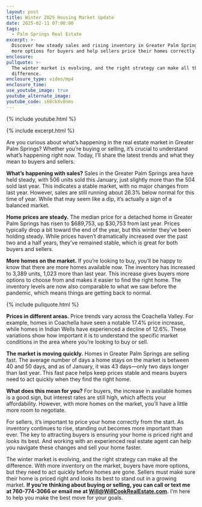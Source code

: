 ```yaml
---
layout: post
title: Winter 2025 Housing Market Update
date: 2025-02-11 07:00:00
tags:
  - Palm Springs Real Estate
excerpt: >-
  Discover how steady sales and rising inventory in Greater Palm Springs create
  more options for buyers and help sellers price their homes correctly.
enclosure:
pullquote: >-
  The winter market is evolving, and the right strategy can make all the
  difference.
enclosure_type: video/mp4
enclosure_time:
use_youtube_image: true
youtube_alternate_image:
youtube_code: i68cbXv8nms
---
```

{% include youtube.html %}

{% include excerpt.html %}

Are you curious about what’s happening in the real estate market in Greater Palm Springs? Whether you’re buying or selling, it’s crucial to understand what’s happening right now. Today, I’ll share the latest trends and what they mean to buyers and sellers.

**What’s happening with sales?** Sales in the Greater Palm Springs area have held steady, with 506 units sold this January, just slightly more than the 504 sold last year. This indicates a stable market, with no major changes from last year. However, sales are still running about 26.3% below normal for this time of year. While that may seem like a dip, it’s actually a sign of a balanced market.

**Home prices are steady.** The median price for a detached home in Greater Palm Springs has risen to $689,753, up $30,753 from last year. Prices typically drop a bit toward the end of the year, but this winter they’ve been holding steady. While prices haven’t dramatically increased over the past two and a half years, they’ve remained stable, which is great for both buyers and sellers.

**More homes on the market.** If you’re looking to buy, you’ll be happy to know that there are more homes available now. The inventory has increased to 3,389 units, 1,023 more than last year. This increase gives buyers more options to choose from and makes it easier to find the right home. The inventory levels are now also comparable to what we saw before the pandemic, which means things are getting back to normal.

{% include pullquote.html %}

**Prices in different areas.** Price trends vary across the Coachella Valley. For example, homes in Coachella have seen a notable 17.4% price increase, while homes in Indian Wells have experienced a decline of 12.6%. These variations show how important it is to understand the specific market conditions in the area where you’re looking to buy or sell.

**The market is moving quickly.** Homes in Greater Palm Springs are selling fast. The average number of days a home stays on the market is between 40 and 50 days, and as of January, it was 43 days—only two days longer than last year. This fast pace helps keep prices stable and means buyers need to act quickly when they find the right home.

**What does this mean for you?** For buyers, the increase in available homes is a good sign, but interest rates are still high, which affects your affordability. However, with more homes on the market, you’ll have a little more room to negotiate.

For sellers, it’s important to price your home correctly from the start. As inventory continues to rise, standing out becomes more important than ever. The key to attracting buyers is ensuring your home is priced right and looks its best. And working with an experienced real estate agent can help you navigate these changes and sell your home faster.

The winter market is evolving, and the right strategy can make all the difference. With more inventory on the market, buyers have more options, but they need to act quickly before homes are gone. Sellers must make sure their home is priced right and looks its best to stand out in a growing market. **If you’re thinking about buying or selling, you can call or text me at 760-774-3066 or email me at Will@WillCookRealEstate.com.** I’m here to help you make the best move for your goals.